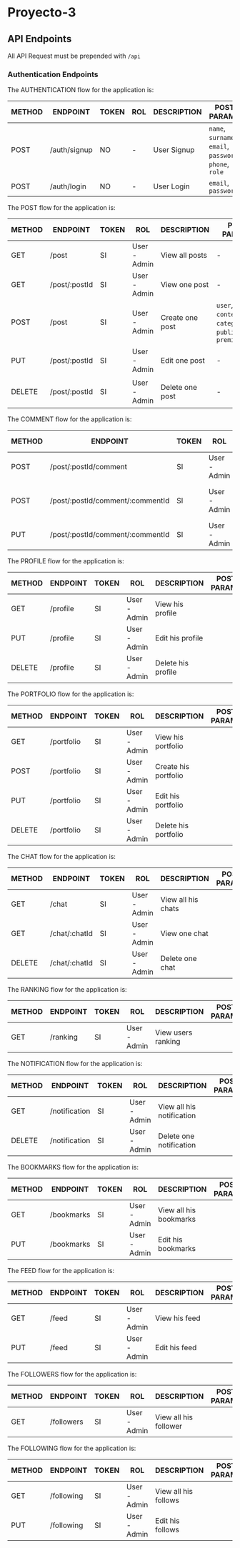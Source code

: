 # Proyecto-3

## API Endpoints

All API Request must be prepended with `/api`

### Authentication Endpoints

The AUTHENTICATION flow for the application is:
 
METHOD | ENDPOINT         | TOKEN |     ROL        |  DESCRIPTION               | POST PARAMS                                     | RETURNS
-------|------------------|-------|----------------|----------------------------|-------------------------------------------------|--------------------
POST   | /auth/signup     | NO    | -              | User Signup                | `name`, `surname`, `email`, `password`, `phone`, `role` | `token`
POST   | /auth/login      | NO    | -              | User Login                 | `email`, `password`                             | `token`

The POST flow for the application is:
 
METHOD | ENDPOINT         | TOKEN |     ROL        |  DESCRIPTION               | POST PARAMS                                     | RETURNS
-------|------------------|-------|----------------|----------------------------|-------------------------------------------------|--------------------
GET    | /post            | SI    | User - Admin   | View all posts             | -                                                | `list of all posts`
GET    | /post/:postId    | SI    | User - Admin   | View one post              | -                                               | `object a postId`
POST   | /post            | SI    | User - Admin   | Create one post            | `user`, `title`, `content`, `category`, `publishDate`, `premium` | `object with new post`                                             | 
PUT    | /post/:postId    | SI    | User - Admin   | Edit one post              | -                                         | `object with updated post`
DELETE | /post/:postId    | SI    | User - Admin   | Delete one post            | -                                        | `object with deleted post`

The COMMENT flow for the application is:
 
METHOD | ENDPOINT         | TOKEN |     ROL        |  DESCRIPTION               | POST PARAMS                                     | RETURNS
-------|------------------|-------|----------------|----------------------------|-------------------------------------------------|--------------------
POST   | /post/:postId/comment | SI    | User - Admin | Create a comment inside a post |                                          |
POST   | /post/:postId/comment/:commentId   | SI    | User - Admin | Post a comment inside a comment |                            |
PUT    | /post/:postId/comment/:commentId   | SI    | User - Admin   | Edit one comment |                                         |

The PROFILE flow for the application is:
 
METHOD | ENDPOINT         | TOKEN |     ROL        |  DESCRIPTION               | POST PARAMS                                     | RETURNS
-------|------------------|-------|----------------|----------------------------|-------------------------------------------------|--------------------
GET    | /profile         | SI    | User - Admin   | View his profile           |                                                 |
PUT    | /profile         | SI    | User - Admin   | Edit his profile           |                                                 |
DELETE | /profile         | SI    | User - Admin   | Delete his profile         |                                                 |

The PORTFOLIO flow for the application is:
 
METHOD | ENDPOINT         | TOKEN |     ROL        |  DESCRIPTION               | POST PARAMS                                     | RETURNS
-------|------------------|-------|----------------|----------------------------|-------------------------------------------------|--------------------
GET    | /portfolio       | SI    | User - Admin   | View his portfolio         |                                                 |
POST   | /portfolio       | SI    | User - Admin   | Create his portfolio       |                                                 |
PUT    | /portfolio       | SI    | User - Admin   | Edit his portfolio         |                                                 |
DELETE | /portfolio       | SI    | User - Admin   | Delete his portfolio       |                                                 |

The CHAT flow for the application is:
 
METHOD | ENDPOINT         | TOKEN |     ROL        |  DESCRIPTION               | POST PARAMS                                     | RETURNS
-------|------------------|-------|----------------|----------------------------|-------------------------------------------------|--------------------
GET    | /chat            | SI    | User - Admin   | View all his chats         |                                                 |
GET    | /chat/:chatId    | SI    | User - Admin   | View one chat              |                                                 |
DELETE | /chat/:chatId    | SI    | User - Admin   | Delete one chat            |                                                 |

The RANKING flow for the application is:
 
METHOD | ENDPOINT         | TOKEN |     ROL        |  DESCRIPTION               | POST PARAMS                                     | RETURNS
-------|------------------|-------|----------------|----------------------------|-------------------------------------------------|--------------------
GET    | /ranking         | SI    | User - Admin   | View users ranking         |                                                 |

The NOTIFICATION flow for the application is:
 
METHOD | ENDPOINT         | TOKEN |     ROL        |  DESCRIPTION               | POST PARAMS                                     | RETURNS
-------|------------------|-------|----------------|----------------------------|-------------------------------------------------|--------------------
GET    | /notification    | SI    | User - Admin   | View all his notification  |                                                 |
DELETE | /notification    | SI    | User - Admin   | Delete one notification    |                                                 |

The BOOKMARKS flow for the application is:
 
METHOD | ENDPOINT         | TOKEN |     ROL        |  DESCRIPTION               | POST PARAMS                                     | RETURNS
-------|------------------|-------|----------------|----------------------------|-------------------------------------------------|--------------------
GET    | /bookmarks       | SI    | User - Admin   | View all his bookmarks     |                                                 |
PUT    | /bookmarks       | SI    | User - Admin   | Edit his bookmarks         |                                                 |

The FEED flow for the application is:
 
METHOD | ENDPOINT         | TOKEN |     ROL        |  DESCRIPTION               | POST PARAMS                                     | RETURNS
-------|------------------|-------|----------------|----------------------------|-------------------------------------------------|--------------------
GET    | /feed            | SI    | User - Admin   | View his feed              |                                                 |
PUT    | /feed            | SI    | User - Admin   | Edit his feed              |                                                 |

The FOLLOWERS flow for the application is:
 
METHOD | ENDPOINT         | TOKEN |     ROL        |  DESCRIPTION               | POST PARAMS                                     | RETURNS
-------|------------------|-------|----------------|----------------------------|-------------------------------------------------|--------------------
GET    | /followers       | SI    | User - Admin   | View all his follower      |                                                 |

The FOLLOWING flow for the application is:
 
METHOD | ENDPOINT         | TOKEN |     ROL        |  DESCRIPTION               | POST PARAMS                                     | RETURNS
-------|------------------|-------|----------------|----------------------------|-------------------------------------------------|--------------------
GET    | /following       | SI    | User - Admin   | View all his follows       |                                                 |
PUT    | /following       | SI    | User - Admin   | Edit his follows           |                                                 |
